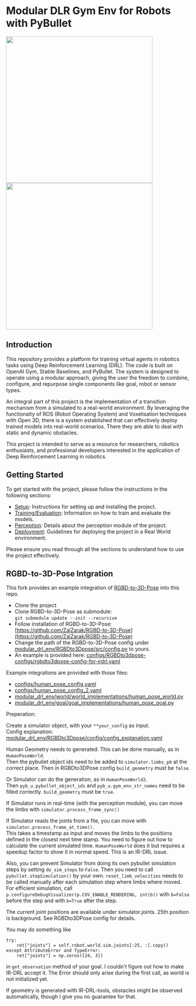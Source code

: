 # Modular DLR Gym Env for Robots with PyBullet


<p float="left">
  <img src="https://github.com/ignc-research/IR-DRL/blob/sim2real/docs/gifs/GifReal.gif" width="400" />
  <img src="https://github.com/ignc-research/IR-DRL/blob/sim2real/docs/gifs/GifSim.gif" width="400" /> 
</p>


## Introduction

This repository provides a platform for training virtual agents in robotics tasks using Deep Reinforcement Learning (DRL). The code is built on OpenAI Gym, Stable Baselines, and PyBullet. The system is designed to operate using a modular approach, giving the user the freedom to combine, configure, and repurpose single components like goal, robot or sensor types.

An integral part of this project is the implementation of a transition mechanism from a simulated to a real-world environment. By leveraging the functionalty of ROS (Robot Operating System) and Voxelisation techniques with Open 3D, there is a system established that can effectively deploy trained models into real-world scenarios. There they are able to deal with static and dynamic obstacles.

This project is intended to serve as a resource for researchers, robotics enthusiasts, and professional developers interested in the application of Deep Reinforcement Learning in robotics.

## Getting Started

To get started with the project, please follow the instructions in the following sections:

- [Setup](./Setup.md): Instructions for setting up and installing the project.
- [Training/Evaluation](./Training_Evaluation.md): Information on how to train and evaluate the models.
- [Perception](./Perception.md): Details about the perception module of the project.
- [Deployment](./Deployment.md): Guidelines for deploying the project in a Real World environment.

Please ensure you read through all the sections to understand how to use the project effectively.

## RGBD-to-3D-Pose Intgration
This fork provides an example integration of [RGBD-to-3D-Pose](https://github.com/ZalZarak/RGBD-to-3D-Pose) into this repo.

- Clone the project
- Clone RGBD-to-3D-Pose as submodule:   
  ``git submodule update --init --recursive``
- Follow installation of RGBD-to-3D-Pose: [https://github.com/ZalZarak/RGBD-to-3D-Pose](https://github.com/ZalZarak/RGBD-to-3D-Pose)
- Change the path of the RGBD-to-3D-Pose config under [modular_drl_env/RGBDto3Dpose/src/config.py](modular_drl_env/RGBDto3Dpose/src/config.py) to yours.
- An example is provided here: [configs/RGBDto3dpose-configs/rgbdto3dpose-config-for-irdrl.yaml](configs/RGBDto3dpose-configs/rgbdto3dpose-config-for-irdrl.yaml)

Example integrations are provided with those files:
- [configs/human_pose_config.yaml](configs/human_pose_config.yaml)
- [configs/human_pose_config_2.yaml](configs/human_pose_config_2.yaml)
- [modular_drl_env/world/world_implementations/human_pose_world.py](modular_drl_env/world/world_implementations/human_pose_world.py)
- [modular_drl_env/goal/goal_implementations/human_pose_goal.py](modular_drl_env/goal/goal_implementations/human_pose_goal.py)

Preperation:   

Create a simulator object, with your ``**your_config`` as input.   
Config explanation: [modular_drl_env/RGBDto3Dpose/config/config_explanation.yaml](modular_drl_env/RGBDto3Dpose/config/config_explanation.yaml)

Human Geometry needs to generated. This can be done manually, as in ``HumanPoseWorld``.   
Then the pybullet object ids need to be added to ``simulator.limbs_pb`` at the correct place.
Then in RGBDto3DPose config ``build_geometry`` must be ``false``.

Or Simulator can do the generation, as in ``HumanPoseWorld2``.   
Then ``pyb_u.pybullet_object_ids`` and ``pyb_u.gym_env_str_names`` need to be filled correctly.
``build_geometry`` must be ``true``.

If Simulator runs in real-time (with the perception module), you can move the limbs with ``simulator.process_frame_sync()``

If Simulator reads the joints from a file, you can move with ``simulator.process_frame_at_time()``.   
This takes a timestamp as input and moves the limbs to the positions defined in the closest next time stamp.
You need to figure out how to calculate the current simulated time. ``HumanPoseWorld`` does it but requires a 
speedup factor to show it in normal speed. This is an IR-DRL issue.

Also, you can prevent Simulator from doing its own pybullet simulation steps by setting ``do_sim_steps`` to ``False``.
Then you need to call ``pybullet.stepSimulation()`` by your own. ``reset_limb_velocities`` needs to be called manually 
after each simulation step where limbs where moved. For efficient simulation, call 
``p.configureDebugVisualizer(p.COV_ENABLE_RENDERING, int(b))`` with ``b=False`` before the step and with ``b=True`` after the step.

The current joint positions are available under simulator.joints. 25th position is background. 
See RGBDto3DPose config for details. 

You may do something like 
```
try:
    ret["joints"] = self.robot.world.sim.joints[:25, :].copy()
except AttributeError and TypeError:
    ret["joints"] = np.zeros([24, 3])
```
in ``get_observation`` method of your goal. I couldn't figure out how to make IR-DRL accept it.
The Error should only arise during the first call, as world is not initialized yet.

If geometry is generated with IR-DRL-tools, obstacles might be observed automatically, though I give you no guarantee for that.

